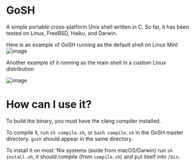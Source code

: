 # GoSH
A simple portable cross-platform Unix shell written in C. So far, it has been tested on Linux, FreeBSD, Haiku, and Darwin.

Here is an example of GoSH running as the default shell on Linux Mint
![image](https://github.com/Rodmatronic/GoSH/assets/105672808/64648576-eb55-4d9a-b17a-be47b552c736)

Another example of it running as the main shell in a custom Linux distribution

![image](https://github.com/Rodmatronic/GoSH/assets/105672808/0aea8e97-2237-4392-80b4-abe4743d2795)


# How can I use it?
To build the binary, you must have the clang compiler installed.

To compile it, run `sh compile.sh`, or `bash compile.sh` in the GoSH master directory. `gosh` should appear in the same directory.

To install it on most 'Nix systems (aside from macOS/Darwin) run `sh install.sh`, it should compile (from `compile.sh`) and put itself into `/bin`.
